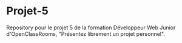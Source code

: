 # Projet-5

Repository pour le projet 5 de la formation Développeur Web Junior d'OpenClassRooms, "Présentez librement un projet personnel".

